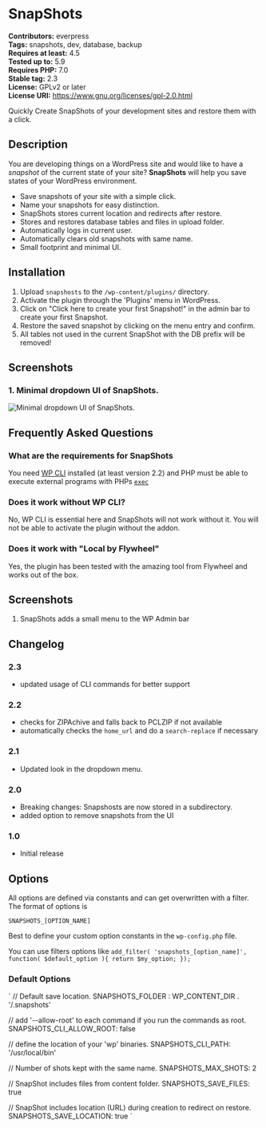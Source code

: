 # SnapShots

**Contributors:** everpress \
**Tags:** snapshots, dev, database, backup \
**Requires at least:** 4.5 \
**Tested up to:** 5.9 \
**Requires PHP:** 7.0 \
**Stable tag:** 2.3 \
**License:** GPLv2 or later \
**License URI:** https://www.gnu.org/licenses/gpl-2.0.html

Quickly Create SnapShots of your development sites and restore them with a click.

## Description

You are developing things on a WordPress site and would like to have a *snapshot* of the current state of your site? **SnapShots** will help you save states of your WordPress environment.

* Save snapshots of your site with a simple click.
* Name your snapshots for easy distinction.
* SnapShots stores current location and redirects after restore.
* Stores and restores database tables and files in upload folder.
* Automatically logs in current user.
* Automatically clears old snapshots with same name.
* Small footprint and minimal UI.

## Installation

1. Upload `snapshosts` to the `/wp-content/plugins/` directory.
2. Activate the plugin through the 'Plugins' menu in WordPress.
3. Click on "Click here to create your first Snapshot!"  in the admin bar to create your first Snapshot.
4. Restore the saved snapshot by clicking on the menu entry and confirm.
5. All tables not used in the current SnapShot with the DB prefix will be removed!

## Screenshots

### 1. Minimal dropdown UI of SnapShots.

![Minimal dropdown UI of SnapShots.](https://ps.w.org/snapshots/assets/screenshot-1.png)


## Frequently Asked Questions

### What are the requirements for SnapShots

You need [WP CLI](https://wp-cli.org/) installed (at least version 2.2) and PHP must be able to execute external programs with PHPs [`exec`](https://www.php.net/manual/en/function.exec.php)

### Does it work without WP CLI?

No, WP CLI is essential here and SnapShots will not work without it. You will not be able to activate the plugin without the addon.

### Does it work with "Local by Flywheel"

Yes, the plugin has been tested with the amazing tool from Flywheel and works out of the box.

## Screenshots

1. SnapShots adds a small menu to the WP Admin bar

## Changelog

### 2.3

* updated usage of CLI commands for better support

### 2.2

* checks for ZIPAchive and falls back to PCLZIP if not available
* automatically checks the `home_url` and do a `search-replace` if necessary

### 2.1

* Updated look in the dropdown menu.

### 2.0

* Breaking changes: Snapshosts are now stored in a subdirectory.
* added option to remove snapshots from the UI

### 1.0

* Initial release

## Options

All options are defined via constants and can get overwritten with a filter. The format of options is

`SNAPSHOTS_[OPTION_NAME]`

Best to define your custom option constants in the `wp-config.php` file.

You can use filters options like
`
add_filter( 'snapshots_[option_name]', function( $default_option ){
	return $my_option;
});
`

 

### Default Options

`
// Default save location.
SNAPSHOTS_FOLDER : WP_CONTENT_DIR . '/.snapshots'

// add '--allow-root' to each command if you run the commands as root.
SNAPSHOTS_CLI_ALLOW_ROOT: false

// define the location of your 'wp' binaries.
SNAPSHOTS_CLI_PATH: '/usr/local/bin'

// Number of shots kept with the same name.
SNAPSHOTS_MAX_SHOTS: 2

// SnapShot includes files from content folder.
SNAPSHOTS_SAVE_FILES: true

// SnapShot includes location (URL) during creation to redirect on restore.
SNAPSHOTS_SAVE_LOCATION: true
`
